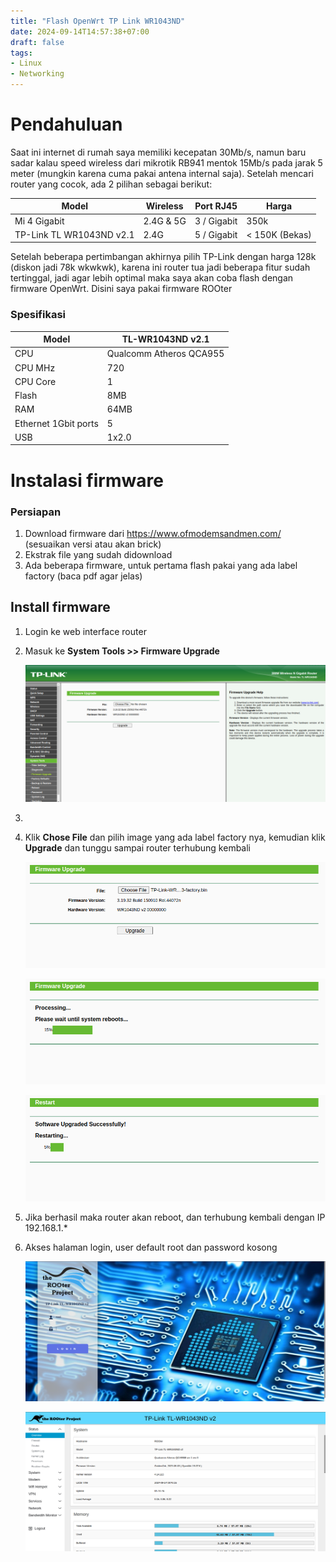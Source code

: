 ```yaml
---
title: "Flash OpenWrt TP Link WR1043ND"
date: 2024-09-14T14:57:38+07:00
draft: false
tags:
- Linux
- Networking
---
```

# Pendahuluan

Saat ini internet di rumah saya memiliki kecepatan 30Mb/s, namun baru sadar kalau speed wireless dari mikrotik RB941 mentok 15Mb/s pada jarak 5 meter (mungkin karena cuma pakai antena internal saja). Setelah mencari router yang cocok, ada 2 pilihan sebagai berikut:

| Model                    | Wireless  | Port RJ45   | Harga          |
| ------------------------ | --------- | ----------- | -------------- |
| Mi 4 Gigabit             | 2.4G & 5G | 3 / Gigabit | 350k           |
| TP-Link TL WR1043ND v2.1 | 2.4G      | 5 / Gigabit | < 150K (Bekas) |

Setelah beberapa pertimbangan akhirnya pilih TP-Link dengan harga 128k (diskon jadi 78k wkwkwk), karena ini router tua jadi beberapa fitur sudah tertinggal, jadi agar lebih optimal maka saya akan coba flash dengan firmware OpenWrt. Disini saya pakai firmware ROOter

### Spesifikasi

| Model                | TL-WR1043ND v2.1        |
| -------------------- | ----------------------- |
| CPU                  | Qualcomm Atheros QCA955 |
| CPU MHz              | 720                     |
| CPU Core             | 1                       |
| Flash                | 8MB                     |
| RAM                  | 64MB                    |
| Ethernet 1Gbit ports | 5                       |
| USB                  | 1x2.0                   |


# Instalasi firmware

### Persiapan

1. Download firmware dari https://www.ofmodemsandmen.com/ (sesuaikan versi atau akan brick)
2. Ekstrak file yang sudah didownload
3. Ada beberapa firmware, untuk pertama flash pakai yang ada label factory (baca pdf agar jelas)

## Install firmware

1. Login ke web interface router
2. Masuk ke **System Tools >> Firmware Upgrade**

   ![img](https://raw.githubusercontent.com/bembenk18/Images/main/Openwrt-WR1043ND/2.png)
3. 
4. Klik **Chose File** dan pilih image yang ada label factory nya, kemudian klik **Upgrade** dan tunggu sampai router terhubung kembali

   ![img](https://raw.githubusercontent.com/bembenk18/Images/main/Openwrt-WR1043ND/3.png)

   ![img](https://raw.githubusercontent.com/bembenk18/Images/main/Openwrt-WR1043ND/4.png)

   ![img](https://raw.githubusercontent.com/bembenk18/Images/main/Openwrt-WR1043ND/5.png)
5. Jika berhasil maka router akan reboot, dan terhubung kembali dengan IP 192.168.1.*
6. Akses halaman login, user default root dan password kosong

   ![img](https://raw.githubusercontent.com/bembenk18/Images/main/Openwrt-WR1043ND/6.png)

   ![img](https://raw.githubusercontent.com/bembenk18/Images/main/Openwrt-WR1043ND/7.png)
